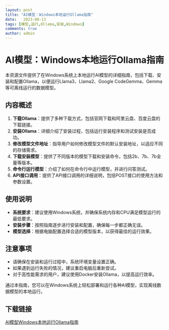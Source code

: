 ```yaml
---
layout: post
title: "AI模型：Windows本地运行Ollama指南"
date:   2023-08-13
tags: [模型,运行,Ollama,安装,Windows]
comments: true
author: admin
---
```

# AI模型：Windows本地运行Ollama指南

本资源文件提供了在Windows系统上本地运行AI模型的详细指南，包括下载、安装和配置Ollama，以便运行Llama3、Llama2、Google CodeGemma、Gemma等可离线运行的数据模型。

## 内容概述

1. **下载Ollama**：提供了多种下载方式，包括官网下载和阿里云盘、百度云盘的下载链接。
2. **安装Ollama**：详细介绍了安装过程，包括运行安装程序和测试安装是否成功。
3. **修改模型文件地址**：指导用户如何修改模型文件的默认安装地址，以适应不同的存储需求。
4. **下载安装模型**：提供了不同版本的模型下载和安装命令，包括2b、7b、7b全量等版本。
5. **命令行运行模型**：介绍了如何在命令行中运行模型，并进行问答测试。
6. **API接口调用**：提供了API接口调用的详细说明，包括POST接口的使用方法和参数设置。

## 使用说明

- **系统要求**：建议使用Windows系统，并确保系统内存和CPU满足模型运行的最低要求。
- **安装步骤**：按照指南逐步进行安装和配置，确保每一步都正确无误。
- **模型选择**：根据电脑配置选择合适的模型版本，以获得最佳的运行效果。

## 注意事项

- 请确保在安装和运行过程中，系统环境变量设置正确。
- 如果遇到运行失败的情况，建议重启电脑后重新尝试。
- 对于高性能需求的用户，建议使用Docker安装Ollama，以提高运行效率。

通过本指南，您可以在Windows系统上轻松部署和运行各种AI模型，实现离线数据模型的本地运行。

## 下载链接

[AI模型Windows本地运行Ollama指南](https://pan.quark.cn/s/ee540c828926)